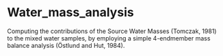 # Water_mass_analysis
Computing the contributions of the Source Water Masses (Tomczak, 1981) to the mixed water samples, by employing a simple 4-endmember mass balance analysis (Östlund and Hut, 1984). 
